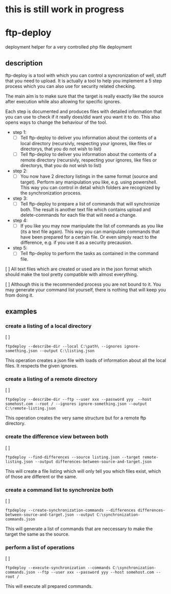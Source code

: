 # this is still work in progress

# ftp-deploy
deployment helper for a very controlled php file deployment

## description

ftp-deploy is a tool with which you can control a syncronization of well, stuff that you need to upload. 
It is actually a tool to help you implement a 5 step process which you can also use for security related checking.

The main aim is to make sure that the target is really exactly like the source after execution while also allowing for specific ignores.

Each step is documented and produces files with detailed information that you can use to check if it really does/did want you want it to do. This also opens ways to change the behaviour of the tool.

- step 1: 
  - [ ] Tell ftp-deploy to deliver you information about the contents of a local directory (recursivly, respecting your ignores, like files or directorys, that you do not wish to list)
  - [ ] Tell ftp-deploy to deliver you information about the contents of a remote directory (recursivly, respecting your ignores, like files or directorys, that you do not wish to list)

- step 2:
  - [ ] You now have 2 directory listings in the same format (source and target). Perform any manipulation you like, e.g. using powershell. This way you can control in detail which folders are recognized by the synchronization process.

- step 3:
  - [ ] Tell ftp-deploy to prepare a list of commands that will synchronize both. The result is another text file which contains upload and delete-commands for each file that will need a change.

- step 4:
  - [ ] If you like you may now manipulate the list of commands as you like (its a text file again). This way you can manipulate commands that have been prepared for a certain file. Or even simply react to the difference, e.g. if you use it as a security precausion.

- step 5: 
  - [ ] Tell ftp-deploy to perform the tasks as contained in the command file.

[ ] All text files which are created or used are in the json format which should make the tool pretty compatible with almost everything. 

[ ] Although this is the recommended process you are not bound to it. You may generate your command list yourself, there is nothing that will keep you from doing it. 

## examples

### create a listing of a local directory

[ ] 

```
ftpdeploy --describe-dir --local C:\path\ --ignores ignore-something.json --output C:\listing.json
```
This operation creates a json file with loads of information about all the local files. It respects the given ignores.

### create a listing of a remote directory

[ ] 

```
ftpdeploy --describe-dir --ftp --user xxx --password yyy  --host somehost.com --root / --ignores ignore-something.json --output C:\remote-listing.json
```
This operation creates the very same structure but for a remote ftp directory.

### create the difference view between both

[ ] 

```
ftpdeploy --find-differences --source listing.json --target remote-listing.json --output differences-between-source-and-target.json
```

This will create a file listing which will only tell you which files exist, which of those are different or the same.

### create a command list to synchronize both

[ ] 

```
ftpdeploy --create-synchronization-commands --differences differences-between-source-and-target.json --output C:\synchronization-commands.json
```

This will generate a list of commands that are neccessary to make the target the same as the source.

### perform a list of operations

[ ] 

```
ftpdeploy --execute-synchronization --commands C:\synchronization-commands.json --ftp --user xxx --password yyy --host somehost.com --root /
```

This will execute all prepared commands.






